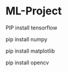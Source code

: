 # ML-Project

PIP install tensorflow 

pip install numpy

pip install matplotlib

pip install opencv
